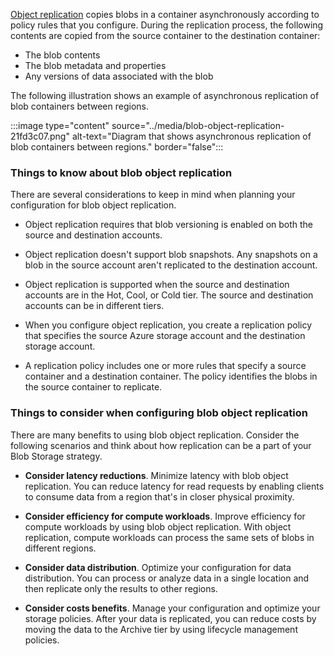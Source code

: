 [Object replication](/azure/storage/blobs/object-replication-overview) copies blobs in a container asynchronously according to policy rules that you configure. During the replication process, the following contents are copied from the source container to the destination container:
- The blob contents
- The blob metadata and properties
- Any versions of data associated with the blob

The following illustration shows an example of asynchronous replication of blob containers between regions.

:::image type="content" source="../media/blob-object-replication-21fd3c07.png" alt-text="Diagram that shows asynchronous replication of blob containers between regions." border="false":::

### Things to know about blob object replication

There are several considerations to keep in mind when planning your configuration for blob object replication.

- Object replication requires that blob versioning is enabled on both the source and destination accounts.

- Object replication doesn't support blob snapshots. Any snapshots on a blob in the source account aren't replicated to the destination account.

- Object replication is supported when the source and destination accounts are in the Hot, Cool, or Cold tier. The source and destination accounts can be in different tiers.

- When you configure object replication, you create a replication policy that specifies the source Azure storage account and the destination storage account.

- A replication policy includes one or more rules that specify a source container and a destination container. The policy identifies the blobs in the source container to replicate.

### Things to consider when configuring blob object replication

There are many benefits to using blob object replication. Consider the following scenarios and think about how replication can be a part of your Blob Storage strategy.

- **Consider latency reductions**. Minimize latency with blob object replication. You can reduce latency for read requests by enabling clients to consume data from a region that's in closer physical proximity.

- **Consider efficiency for compute workloads**. Improve efficiency for compute workloads by using blob object replication. With object replication, compute workloads can process the same sets of blobs in different regions.

- **Consider data distribution**. Optimize your configuration for data distribution. You can process or analyze data in a single location and then replicate only the results to other regions.

- **Consider costs benefits**. Manage your configuration and optimize your storage policies. After your data is replicated, you can reduce costs by moving the data to the Archive tier by using lifecycle management policies.

